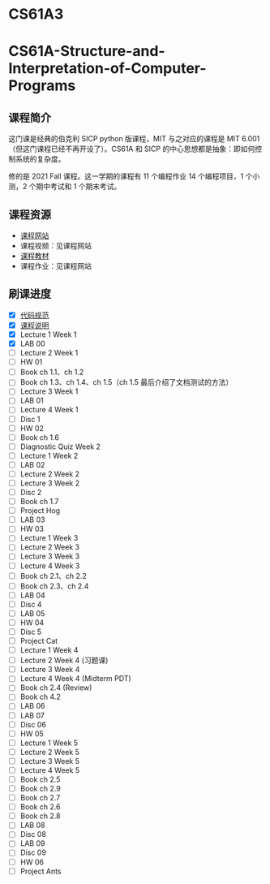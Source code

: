 # CS61A3
# CS61A-Structure-and-Interpretation-of-Computer-Programs

## 课程简介

这门课是经典的伯克利 SICP python 版课程，MIT 与之对应的课程是 MIT 6.001（但这门课程已经不再开设了）。CS61A 和 SICP 的中心思想都是抽象：即如何控制系统的复杂度。

修的是 2021 Fall 课程。这一学期的课程有 11 个编程作业 14 个编程项目，1 个小测，2 个期中考试和 1 个期末考试。

## 课程资源

- [课程网站](https://inst.eecs.berkeley.edu/~cs61a/fa21/)
- 课程视频：见课程网站
- [课程教材](http://composingprograms.com/)
- 课程作业：见课程网站

## 刷课进度

- [x] [代码规范](https://inst.eecs.berkeley.edu/~cs61a/su20/articles/composition.html)
- [x] [课程说明](https://inst.eecs.berkeley.edu/~cs61a/su20/articles/about.html)
- [x] Lecture 1 Week 1
- [x] LAB 00
- [ ] Lecture 2 Week 1
- [ ] HW 01
- [ ] Book ch 1.1、ch 1.2
- [ ] Book ch 1.3、ch 1.4、ch 1.5（ch 1.5 最后介绍了文档测试的方法）
- [ ] Lecture 3 Week 1
- [ ] LAB 01
- [ ] Lecture 4 Week 1
- [ ] Disc 1
- [ ] HW 02
- [ ] Book ch 1.6
- [ ] Diagnostic Quiz Week 2
- [ ] Lecture 1 Week 2
- [ ] LAB 02
- [ ] Lecture 2 Week 2
- [ ] Lecture 3 Week 2
- [ ] Disc 2
- [ ] Book ch 1.7
- [ ] Project Hog
- [ ] LAB 03
- [ ] HW 03
- [ ] Lecture 1 Week 3
- [ ] Lecture 2 Week 3
- [ ] Lecture 3 Week 3
- [ ] Lecture 4 Week 3
- [ ] Book ch 2.1、ch 2.2
- [ ] Book ch 2.3、ch 2.4
- [ ] LAB 04
- [ ] Disc 4
- [ ] LAB 05
- [ ] HW 04
- [ ] Disc 5
- [ ] Project Cat
- [ ] Lecture 1 Week 4
- [ ] Lecture 2 Week 4 (习题课)
- [ ] Lecture 3 Week 4
- [ ] Lecture 4 Week 4 (Midterm PDT)
- [ ] Book ch 2.4 (Review)
- [ ] Book ch 4.2
- [ ] LAB 06
- [ ] LAB 07
- [ ] Disc 06
- [ ] HW 05
- [ ] Lecture 1 Week 5
- [ ] Lecture 2 Week 5
- [ ] Lecture 3 Week 5
- [ ] Lecture 4 Week 5
- [ ] Book ch 2.5
- [ ] Book ch 2.9
- [ ] Book ch 2.7
- [ ] Book ch 2.6
- [ ] Book ch 2.8
- [ ] LAB 08
- [ ] Disc 08
- [ ] LAB 09
- [ ] Disc 09
- [ ] HW 06
- [ ] Project Ants

